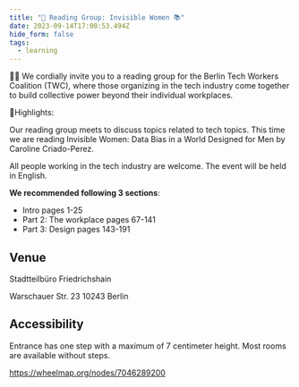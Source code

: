 ```yaml
---
title: "🎉 Reading Group: Invisible Women 📚"
date: 2023-09-14T17:00:53.494Z
hide_form: false
tags:
  - learning
---
```

🧚‍♂️ We cordially invite you to a reading group for the Berlin Tech Workers Coalition (TWC), where those organizing in the tech industry come together to build collective power beyond their individual workplaces.

💫Highlights: 

Our reading group meets to discuss topics related to tech topics. This time we are reading Invisible Women: Data Bias in a World Designed for Men by Caroline Criado-Perez.

All people working in the tech industry are welcome. The event will be held in English.

**We recommended following 3 sections**: 

* Intro pages 1-25
* Part 2: The workplace pages 67-141
* Part 3: Design pages 143-191

## Venue

Stadtteilbüro Friedrichshain

Warschauer Str. 23
10243 Berlin

## Accessibility

Entrance has one step with a maximum of 7 centimeter height. Most rooms are available without steps.

<https://wheelmap.org/nodes/7046289200>